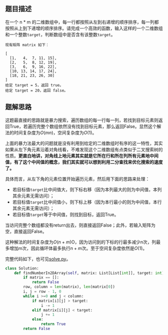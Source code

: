 ## 题目描述

在一个 n * m 的二维数组中，每一行都按照从左到右递增的顺序排序，每一列都按照从上到下递增的顺序排序。请完成一个高效的函数，输入这样的一个二维数组和一个整数`target`，判断数组中是否含有该整数`target`。

```
现有矩阵 matrix 如下：

[
  [1,   4,  7, 11, 15],
  [2,   5,  8, 12, 19],
  [3,   6,  9, 16, 22],
  [10, 13, 14, 17, 24],
  [18, 21, 23, 26, 30]
]
给定 target = 5，返回 true。
给定 target = 20，返回 false。
```

## 题解思路

这题最直接的思路就是暴力搜索，遍历数组的每一行每一列，若找到目标元素则返回True，若遍历完整个数组依然没有找到目标元素，那么返回False。显然这个解法的时间复杂度为$O(mn)$，空间复杂度为$O(1)$。

上面的暴力法最大的问题就是没有利用到给定的二维数组时有序的这一特性，其实如果从左下角元素沿着对角线看，不难发现这个二维数组有点类似于二叉搜索树的性质。**更直白地讲，对角线上地元素其实就是它所在行和所在列所有元素地中间值，有了这个中间值的概念，我们其实就可以想到利用二分查找来优化搜索的速度了。**

具体而言，从左下角的元素位置开始遍历元素，然后用下面的思路来处理：

- 若目标值`target`比中间值大，则下标右移（因为本列最大的则为中间值，本列其余元素无需访问）；
- 若目标值`target`比中间值小，则下标上移（因为本行最小的则为中间值，本行其余元素无需访问）；
- 若目标值`target`等于中间值，则找到目标，返回True。
  
当访问完整个数组都没有return出去，则直接返回False；此外，若输入矩阵为空，直接返回False。

这种解法的时间复杂度为$O(n+m)$O，因为访问到的下标的行最多减少$n$次，列最多增加$m$次，因此循环体最多执行$n + m$次。至于空间复杂度依然是$O(1)$。

完整代码如下，也可见[solve.py](./solve.py)。

```python
class Solution:
    def findNumberIn2DArray(self, matrix: List[List[int]], target: int) -> bool:
        if matrix == []:
            return False
        row, column = len(matrix), len(matrix[0])
        i, j = row - 1, 0
        while i >=0 and j < column:
            if matrix[i][j] > target:
                i -= 1
            elif matrix[i][j] < target:
                j += 1
            else:
                return True
        return False
```


